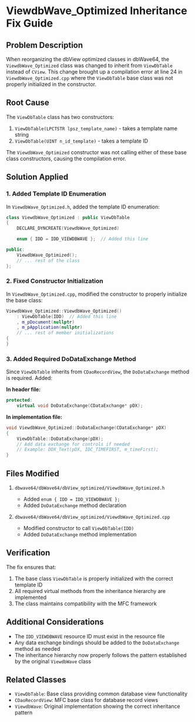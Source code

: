 # ViewdbWave_Optimized Inheritance Fix Guide

## Problem Description

When reorganizing the dbView optimized classes in dbWave64, the `ViewdbWave_Optimized` class was changed to inherit from `ViewDbTable` instead of `CView`. This change brought up a compilation error at line 24 in `ViewdbWave_Optimized.cpp` where the `ViewDbTable` base class was not properly initialized in the constructor.

## Root Cause

The `ViewDbTable` class has two constructors:
1. `ViewDbTable(LPCTSTR lpsz_template_name)` - takes a template name string
2. `ViewDbTable(UINT n_id_template)` - takes a template ID

The `ViewdbWave_Optimized` constructor was not calling either of these base class constructors, causing the compilation error.

## Solution Applied

### 1. Added Template ID Enumeration

In `ViewdbWave_Optimized.h`, added the template ID enumeration:

```cpp
class ViewdbWave_Optimized : public ViewDbTable
{
    DECLARE_DYNCREATE(ViewdbWave_Optimized)

    enum { IDD = IDD_VIEWDBWAVE };  // Added this line

public:
    ViewdbWave_Optimized();
    // ... rest of the class
};
```

### 2. Fixed Constructor Initialization

In `ViewdbWave_Optimized.cpp`, modified the constructor to properly initialize the base class:

```cpp
ViewdbWave_Optimized::ViewdbWave_Optimized()
    : ViewDbTable(IDD)  // Added this line
    , m_pDocument(nullptr)
    , m_pApplication(nullptr)
    // ... rest of member initializations
{
}
```

### 3. Added Required DoDataExchange Method

Since `ViewDbTable` inherits from `CDaoRecordView`, the `DoDataExchange` method is required. Added:

**In header file:**
```cpp
protected:
    virtual void DoDataExchange(CDataExchange* pDX);
```

**In implementation file:**
```cpp
void ViewdbWave_Optimized::DoDataExchange(CDataExchange* pDX)
{
    ViewDbTable::DoDataExchange(pDX);
    // Add data exchange for controls if needed
    // Example: DDX_Text(pDX, IDC_TIMEFIRST, m_timeFirst);
}
```

## Files Modified

1. `dbwave64/dbWave64/dbView_optimized/ViewdbWave_Optimized.h`
   - Added `enum { IDD = IDD_VIEWDBWAVE };`
   - Added `DoDataExchange` method declaration

2. `dbwave64/dbWave64/dbView_optimized/ViewdbWave_Optimized.cpp`
   - Modified constructor to call `ViewDbTable(IDD)`
   - Added `DoDataExchange` method implementation

## Verification

The fix ensures that:
1. The base class `ViewDbTable` is properly initialized with the correct template ID
2. All required virtual methods from the inheritance hierarchy are implemented
3. The class maintains compatibility with the MFC framework

## Additional Considerations

- The `IDD_VIEWDBWAVE` resource ID must exist in the resource file
- Any data exchange bindings should be added to the `DoDataExchange` method as needed
- The inheritance hierarchy now properly follows the pattern established by the original `ViewdbWave` class

## Related Classes

- `ViewDbTable`: Base class providing common database view functionality
- `CDaoRecordView`: MFC base class for database record views
- `ViewdbWave`: Original implementation showing the correct inheritance pattern
